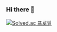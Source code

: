 ### Hi there 👋

[![Solved.ac
프로필](http://mazassumnida.wtf/api/v2/generate_badge?boj=ojh980228)](https://solved.ac/ojh980228)
